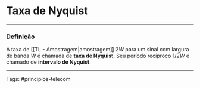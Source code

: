 # Taxa de Nyquist

---

### Definição

A taxa de [[TL - Amostragem|amostragem]] $2W$ para um  sinal com largura de banda $W$ é chamada de **taxa de Nyquist**. Seu período recíproco $1/2W$ é chamado de **intervalo de Nyquist**.

---

Tags: #principios-telecom 